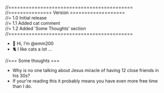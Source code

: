 //===========================================<br>
//=============== Version ===================<br>
//= 1.0 Initial release<br>
//= 1.1 Added cat comment<br>
//= 1.2 Added 'Some Thoughts' section<br>
//===========================================<br>

- 👋 Hi, I’m @emm200
- 🐈 I like cats a lot ...

//=== Some thoughts ===<br>
- Why is no one talking about Jesus miracle of having 12 close friends in his 30s?
- If your're reading this it probably means you have even more free time than I do.
